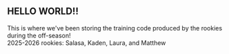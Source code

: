 ## HELLO WORLD!!
This is where we've been storing the training code produced by the rookies during the off-season!  
2025-2026 rookies: Salasa, Kaden, Laura, and Matthew
